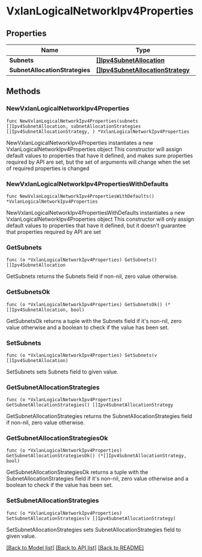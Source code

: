 # VxlanLogicalNetworkIpv4Properties

## Properties

Name | Type | Description | Notes
------------ | ------------- | ------------- | -------------
**Subnets** | [**[]Ipv4SubnetAllocation**](Ipv4SubnetAllocation.md) |  | 
**SubnetAllocationStrategies** | [**[]Ipv4SubnetAllocationStrategy**](Ipv4SubnetAllocationStrategy.md) |  | 

## Methods

### NewVxlanLogicalNetworkIpv4Properties

`func NewVxlanLogicalNetworkIpv4Properties(subnets []Ipv4SubnetAllocation, subnetAllocationStrategies []Ipv4SubnetAllocationStrategy, ) *VxlanLogicalNetworkIpv4Properties`

NewVxlanLogicalNetworkIpv4Properties instantiates a new VxlanLogicalNetworkIpv4Properties object
This constructor will assign default values to properties that have it defined,
and makes sure properties required by API are set, but the set of arguments
will change when the set of required properties is changed

### NewVxlanLogicalNetworkIpv4PropertiesWithDefaults

`func NewVxlanLogicalNetworkIpv4PropertiesWithDefaults() *VxlanLogicalNetworkIpv4Properties`

NewVxlanLogicalNetworkIpv4PropertiesWithDefaults instantiates a new VxlanLogicalNetworkIpv4Properties object
This constructor will only assign default values to properties that have it defined,
but it doesn't guarantee that properties required by API are set

### GetSubnets

`func (o *VxlanLogicalNetworkIpv4Properties) GetSubnets() []Ipv4SubnetAllocation`

GetSubnets returns the Subnets field if non-nil, zero value otherwise.

### GetSubnetsOk

`func (o *VxlanLogicalNetworkIpv4Properties) GetSubnetsOk() (*[]Ipv4SubnetAllocation, bool)`

GetSubnetsOk returns a tuple with the Subnets field if it's non-nil, zero value otherwise
and a boolean to check if the value has been set.

### SetSubnets

`func (o *VxlanLogicalNetworkIpv4Properties) SetSubnets(v []Ipv4SubnetAllocation)`

SetSubnets sets Subnets field to given value.


### GetSubnetAllocationStrategies

`func (o *VxlanLogicalNetworkIpv4Properties) GetSubnetAllocationStrategies() []Ipv4SubnetAllocationStrategy`

GetSubnetAllocationStrategies returns the SubnetAllocationStrategies field if non-nil, zero value otherwise.

### GetSubnetAllocationStrategiesOk

`func (o *VxlanLogicalNetworkIpv4Properties) GetSubnetAllocationStrategiesOk() (*[]Ipv4SubnetAllocationStrategy, bool)`

GetSubnetAllocationStrategiesOk returns a tuple with the SubnetAllocationStrategies field if it's non-nil, zero value otherwise
and a boolean to check if the value has been set.

### SetSubnetAllocationStrategies

`func (o *VxlanLogicalNetworkIpv4Properties) SetSubnetAllocationStrategies(v []Ipv4SubnetAllocationStrategy)`

SetSubnetAllocationStrategies sets SubnetAllocationStrategies field to given value.



[[Back to Model list]](../README.md#documentation-for-models) [[Back to API list]](../README.md#documentation-for-api-endpoints) [[Back to README]](../README.md)


